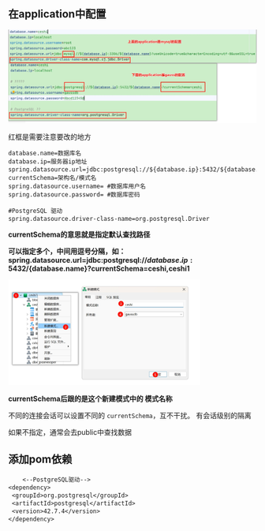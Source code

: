 ##  在application中配置

<img src="操作步骤.jpg" alt="操作步骤" style="zoom:%;" />

红框是需要注意要改的地方

```
database.name=数据库名
database.ip=服务器ip地址
spring.datasource.url=jdbc:postgresql://${database.ip}:5432/${database.name}?currentSchema=架构名/模式名
spring.datasource.username= #数据库用户名
spring.datasource.password= #数据库密码

#PostgreSQL 驱动
spring.datasource.driver-class-name=org.postgresql.Driver
```

 **currentSchema的意思就是指定默认查找路径**

 **可以指定多个，中间用逗号分隔，如：spring.datasource.url=jdbc:postgresql://${database.ip}:5432/${database.name}?currentSchema=ceshi,ceshi1**

<img src="操作步骤4.jpg" alt="操作步骤" style="zoom:38%;" />

**currentSchema后跟的是这个新建模式中的   模式名称**

 不同的连接会话可以设置不同的 `currentSchema`，互不干扰。 有会话级别的隔离

如果不指定，通常会去public中查找数据

## 添加pom依赖

```
	<--PostgreSQL驱动-->
<dependency>
 <groupId>org.postgresql</groupId>
 <artifactId>postgresql</artifactId>
 <version>42.7.4</version>
</dependency>
```

​    